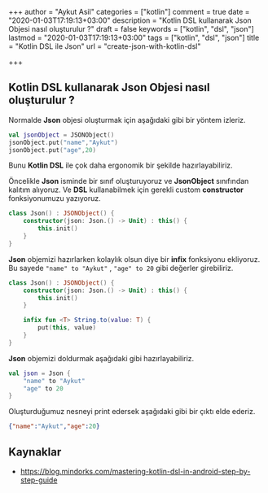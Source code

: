 +++
author = "Aykut Asil"
categories = ["kotlin"]
comment = true
date = "2020-01-03T17:19:13+03:00"
description = "Kotlin DSL kullanarak Json Objesi nasıl oluşturulur ?"
draft = false
keywords = ["kotlin", "dsl", "json"]
lastmod = "2020-01-03T17:19:13+03:00"
tags = ["kotlin", "dsl", "json"]
title = "Kotlin DSL ile Json"
url = "create-json-with-kotlin-dsl"

+++

## Kotlin DSL kullanarak Json Objesi nasıl oluşturulur ?

Normalde **Json** objesi oluşturmak için aşağıdaki gibi bir yöntem izleriz.

```kotlin
val jsonObject = JSONObject()
jsonObject.put("name","Aykut")
jsonObject.put("age",20)
```

Bunu **Kotlin DSL** ile çok daha ergonomik bir şekilde hazırlayabiliriz.

Öncelikle **Json** isminde bir sınıf oluşturuyoruz ve **JsonObject** sınıfından kalıtım alıyoruz. Ve **DSL** kullanabilmek için gerekli custom **constructor** fonksiyonumuzu yazıyoruz.

```kotlin
class Json() : JSONObject() {
    constructor(json: Json.() -> Unit) : this() {
        this.init()
    }
}
```

**Json** objemizi hazırlarken kolaylık olsun diye bir **infix** fonksiyonu ekliyoruz. Bu sayede `"name" to "Aykut"` , `"age" to 20` gibi değerler girebiliriz.

```kotlin
class Json() : JSONObject() {
    constructor(json: Json.() -> Unit) : this() {
        this.init()
    }

    infix fun <T> String.to(value: T) {
        put(this, value)
    }
}
```

**Json** objemizi doldurmak aşağıdaki gibi hazırlayabiliriz.

```kotlin
val json = Json {
    "name" to "Aykut"
    "age" to 20
}
```

Oluşturduğumuz nesneyi print edersek aşağıdaki gibi bir çıktı elde ederiz.

```json
{"name":"Aykut","age":20}
```

## Kaynaklar

- <https://blog.mindorks.com/mastering-kotlin-dsl-in-android-step-by-step-guide>
